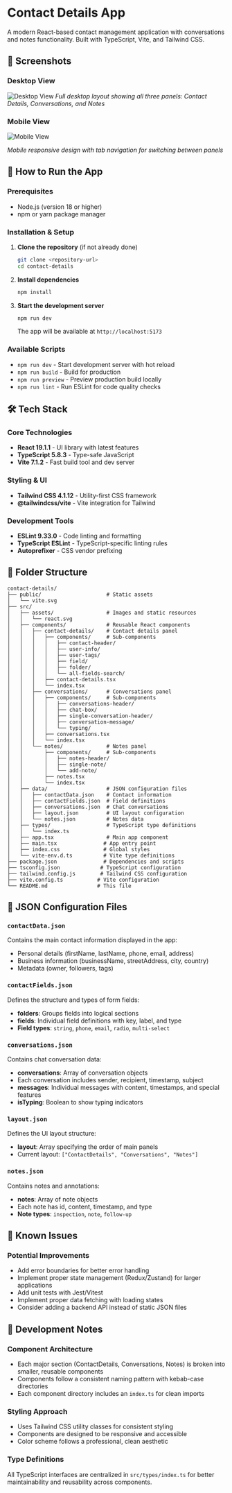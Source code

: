 # Contact Details App

A modern React-based contact management application with conversations and notes functionality. Built with TypeScript, Vite, and Tailwind CSS.

## 📸 Screenshots

### Desktop View

![Desktop View](./screenshots/desktop-view.png)
_Full desktop layout showing all three panels: Contact Details, Conversations, and Notes_

### Mobile View

![Mobile View](./screenshots/mobile-view.png)

_Mobile responsive design with tab navigation for switching between panels_

## 🚀 How to Run the App

### Prerequisites

- Node.js (version 18 or higher)
- npm or yarn package manager

### Installation & Setup

1. **Clone the repository** (if not already done)

   ```bash
   git clone <repository-url>
   cd contact-details
   ```

2. **Install dependencies**

   ```bash
   npm install
   ```

3. **Start the development server**
   ```bash
   npm run dev
   ```
   The app will be available at `http://localhost:5173`

### Available Scripts

- `npm run dev` - Start development server with hot reload
- `npm run build` - Build for production
- `npm run preview` - Preview production build locally
- `npm run lint` - Run ESLint for code quality checks

## 🛠️ Tech Stack

### Core Technologies

- **React 19.1.1** - UI library with latest features
- **TypeScript 5.8.3** - Type-safe JavaScript
- **Vite 7.1.2** - Fast build tool and dev server

### Styling & UI

- **Tailwind CSS 4.1.12** - Utility-first CSS framework
- **@tailwindcss/vite** - Vite integration for Tailwind

### Development Tools

- **ESLint 9.33.0** - Code linting and formatting
- **TypeScript ESLint** - TypeScript-specific linting rules
- **Autoprefixer** - CSS vendor prefixing

## 📁 Folder Structure

```
contact-details/
├── public/                     # Static assets
│   └── vite.svg
├── src/
│   ├── assets/                 # Images and static resources
│   │   └── react.svg
│   ├── components/             # Reusable React components
│   │   ├── contact-details/    # Contact details panel
│   │   │   ├── components/     # Sub-components
│   │   │   │   ├── contact-header/
│   │   │   │   ├── user-info/
│   │   │   │   ├── user-tags/
│   │   │   │   ├── field/
│   │   │   │   ├── folder/
│   │   │   │   └── all-fields-search/
│   │   │   ├── contact-details.tsx
│   │   │   └── index.tsx
│   │   ├── conversations/      # Conversations panel
│   │   │   ├── components/     # Sub-components
│   │   │   │   ├── conversations-header/
│   │   │   │   ├── chat-box/
│   │   │   │   ├── single-conversation-header/
│   │   │   │   ├── conversation-message/
│   │   │   │   └── typing/
│   │   │   ├── conversations.tsx
│   │   │   └── index.tsx
│   │   └── notes/              # Notes panel
│   │       ├── components/     # Sub-components
│   │       │   ├── notes-header/
│   │       │   ├── single-note/
│   │       │   └── add-note/
│   │       ├── notes.tsx
│   │       └── index.tsx
│   ├── data/                   # JSON configuration files
│   │   ├── contactData.json    # Contact information
│   │   ├── contactFields.json  # Field definitions
│   │   ├── conversations.json  # Chat conversations
│   │   ├── layout.json         # UI layout configuration
│   │   └── notes.json          # Notes data
│   ├── types/                  # TypeScript type definitions
│   │   └── index.ts
│   ├── app.tsx                 # Main app component
│   ├── main.tsx               # App entry point
│   ├── index.css              # Global styles
│   └── vite-env.d.ts          # Vite type definitions
├── package.json               # Dependencies and scripts
├── tsconfig.json             # TypeScript configuration
├── tailwind.config.js        # Tailwind CSS configuration
├── vite.config.ts           # Vite configuration
└── README.md                # This file
```

## 📄 JSON Configuration Files

### `contactData.json`

Contains the main contact information displayed in the app:

- Personal details (firstName, lastName, phone, email, address)
- Business information (businessName, streetAddress, city, country)
- Metadata (owner, followers, tags)

### `contactFields.json`

Defines the structure and types of form fields:

- **folders**: Groups fields into logical sections
- **fields**: Individual field definitions with key, label, and type
- **Field types**: `string`, `phone`, `email`, `radio`, `multi-select`

### `conversations.json`

Contains chat conversation data:

- **conversations**: Array of conversation objects
- Each conversation includes sender, recipient, timestamp, subject
- **messages**: Individual messages with content, timestamps, and special features
- **isTyping**: Boolean to show typing indicators

### `layout.json`

Defines the UI layout structure:

- **layout**: Array specifying the order of main panels
- Current layout: `["ContactDetails", "Conversations", "Notes"]`

### `notes.json`

Contains notes and annotations:

- **notes**: Array of note objects
- Each note has id, content, timestamp, and type
- **Note types**: `inspection`, `note`, `follow-up`

## 🐛 Known Issues

### Potential Improvements

- Add error boundaries for better error handling
- Implement proper state management (Redux/Zustand) for larger applications
- Add unit tests with Jest/Vitest
- Implement proper data fetching with loading states
- Consider adding a backend API instead of static JSON files

## 🔧 Development Notes

### Component Architecture

- Each major section (ContactDetails, Conversations, Notes) is broken into smaller, reusable components
- Components follow a consistent naming pattern with kebab-case directories
- Each component directory includes an `index.ts` for clean imports

### Styling Approach

- Uses Tailwind CSS utility classes for consistent styling
- Components are designed to be responsive and accessible
- Color scheme follows a professional, clean aesthetic

### Type Definitions

All TypeScript interfaces are centralized in `src/types/index.ts` for better maintainability and reusability across components.
